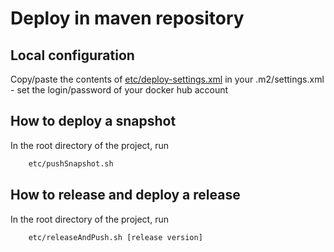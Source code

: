 # Deploy in maven repository

## Local configuration

Copy/paste the contents of [etc/deploy-settings.xml](https://github.com/theopenconversationkits/tock-docker/blob/master/etc/deploy-settings.xml)
 in your .m2/settings.xml - set the login/password of your docker hub account

## How to deploy a snapshot

In the root directory of the project, run 
 
```sh 
    etc/pushSnapshot.sh
```  

## How to release and deploy a release

In the root directory of the project, run 
 
```sh 
    etc/releaseAndPush.sh [release version]
```  



  

 